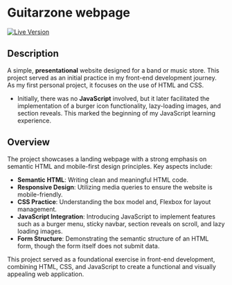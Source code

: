 # Guitarzone webpage

[![Live Version](https://img.shields.io/badge/Live%20Version-Click%20Here-brightgreen)](https://guitarzone.onrender.com)

## Description

A simple, **presentational** website designed for a band or music store. This project served as an initial practice in my front-end development journey. As my first personal project, it focuses on the use of HTML and CSS.

- Initially, there was no **JavaScript** involved, but it later facilitated the implementation of a burger icon functionality, lazy-loading images, and section reveals. This marked the beginning of my JavaScript learning experience.

## Overview

The project showcases a landing webpage with a strong emphasis on semantic HTML and mobile-first design principles. Key aspects include:

- **Semantic HTML**: Writing clean and meaningful HTML code.
- **Responsive Design**: Utilizing media queries to ensure the website is mobile-friendly.
- **CSS Practice**: Understanding the box model and, Flexbox for layout management.
- **JavaScript Integration**: Introducing JavaScript to implement features such as a burger menu, sticky navbar, section reveals on scroll, and lazy loading images.
- **Form Structure**: Demonstrating the semantic structure of an HTML form, though the form itself does not submit data.

This project served as a foundational exercise in front-end development, combining HTML, CSS, and JavaScript to create a functional and visually appealing web application.
